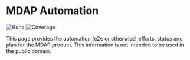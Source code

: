 # MDAP Automation
![Runs](https://badges.openebs.ci/badge/E2E%20runs-8-orange.svg)
![Coverage](https://badges.openebs.ci/badge/E2E%20coverage-2-green.svg)




This page provides the automation (e2e or otherwise) efforts, status and plan for the MDAP product. This information is not intended to be used in the public domain.
